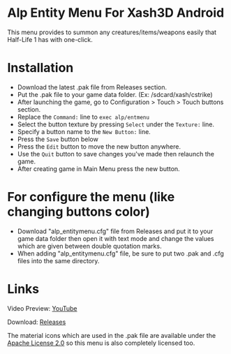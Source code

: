 # Alp Entity Menu For Xash3D Android
This menu provides to summon any creatures/items/weapons easily that Half-Life 1 has with one-click.

# Installation
- Download the latest .pak file from Releases section.
- Put the .pak file to your game data folder. (Ex: /sdcard/xash/cstrike)
- After launching the game, go to Configuration > Touch > Touch buttons section.
- Replace the `Command:` line to `exec alp/entmenu`
- Select the button texture by pressing `Select` under the `Texture:` line.
- Specify a button name to the `New Button:` line.
- Press the `Save` button below
- Press the `Edit` button to move the new button anywhere.
- Use the `Quit` button to save changes you've made then relaunch the game.
- After creating game in Main Menu press the new button.

# For configure the menu (like changing buttons color)
- Download "alp_entitymenu.cfg" file from Releases and put it to your game data folder then open it with text mode and change the values which are given between double quotation marks.
- When adding "alp_entitymenu.cfg" file, be sure to put two .pak and .cfg files into the same directory.

# Links
Video Preview: [YouTube](https://youtu.be/xoOuB6kJx6I)

Download: [Releases](https://github.com/Alprnn357/alp-entity-menu/releases)

The material icons which are used in the .pak file are available under the [Apache License 2.0](https://github.com/Alprnn357/cs16-menu-extended/blob/main/LICENSE.md) so this menu is also completely licensed too.
